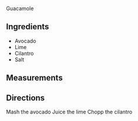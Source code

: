 Guacamole
## Ingredients
* Avocado
* Lime
* Cilantro
* Salt
## Measurements

## Directions
Mash the avocado
Juice the lime
Chopp the cilantro

